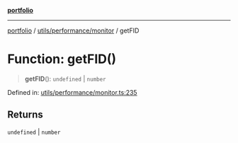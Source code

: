 [**portfolio**](../../../../README.md)

***

[portfolio](../../../../modules.md) / [utils/performance/monitor](../README.md) / getFID

# Function: getFID()

> **getFID**(): `undefined` \| `number`

Defined in: [utils/performance/monitor.ts:235](https://github.com/tnorlund/Portfolio/blob/b5675ee055aae9582596c02d89f3fed044e2c3b6/portfolio/utils/performance/monitor.ts#L235)

## Returns

`undefined` \| `number`
